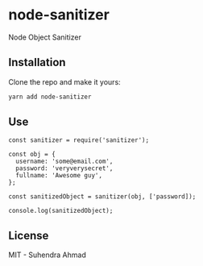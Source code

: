 # node-sanitizer
Node Object Sanitizer


## Installation

Clone the repo and make it yours:

```bash
yarn add node-sanitizer
```

## Use

```
const sanitizer = require('sanitizer');

const obj = {
  username: 'some@email.com',
  password: 'veryverysecret',
  fullname: 'Awesome guy',
};

const sanitizedObject = sanitizer(obj, ['password]);

console.log(sanitizedObject);

```

## License

MIT - Suhendra Ahmad
